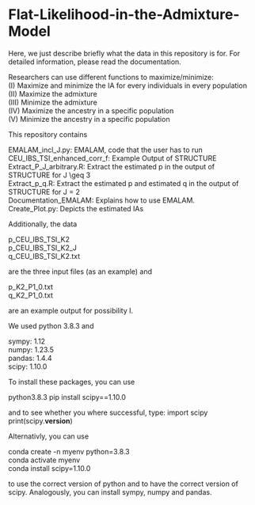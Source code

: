 # Flat-Likelihood-in-the-Admixture-Model

Here, we just describe briefly what the data in this repository is for. For detailed information, please read the documentation.<br>

Researchers can use different functions to maximize/minimize: <br>
(I) Maximize and minimize the IA for every individuals in every population <br>
(II) Maximize the admixture<br>
(III) Minimize the admixture <br>
(IV) Maximize the ancestry in a specific population <br>
(V) Minimize the ancestry in a specific population <br>


This repository contains <br>

EMALAM_incl_J.py: EMALAM, code that the user has to run  <br>
CEU_IBS_TSI_enhanced_corr_f: Example Output of STRUCTURE <br>
Extract_P_J_arbitrary.R: Extract the estimated p in the output of STRUCTURE for J \geq 3 <br>
Extract_p_q.R: Extract the estimated p and estimated q in the output of STRUCTURE for J = 2 <br>
Documentation_EMALAM: Explains how to use EMALAM. <br>
Create_Plot.py: Depicts the estimated IAs <br>

Additionally, the data 

p_CEU_IBS_TSI_K2 <br>
p_CEU_IBS_TSI_K2_J <br>
q_CEU_IBS_TSI_K2.txt <br>

are the three input files (as an example) and

p_K2_P1_0.txt <br>
q_K2_P1_0.txt <br>

are an example output for possibility I.

We used python 3.8.3 and <br>

sympy: 1.12 <br>
numpy: 1.23.5 <br>
pandas: 1.4.4 <br>
scipy: 1.10.0 <br>

To install these packages, you can use <br>

python3.8.3 pip install scipy==1.10.0 <br>

and to see whether you where successful, type:
import scipy
print(scipy.__version__) <br>

Alternativly, you can use <br>

conda create -n myenv python=3.8.3 <br>
conda activate myenv <br>
conda install scipy=1.10.0 <br>

to use the correct version of python and to have the correct version of scipy. Analogously, you can install sympy, numpy and pandas.

